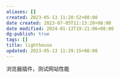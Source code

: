 ```yaml
---
aliases: []
created: 2023-05-13 11:28:52+08:00
date created: 2023-07-05T11:13:20+08:00
date modified: 2024-01-13T19:21:06+08:00
dg-publish: true
tags: []
title: lighthouse
updated: 2023-05-13 11:29:15+08:00
---
```


浏览器插件，测试网站性能